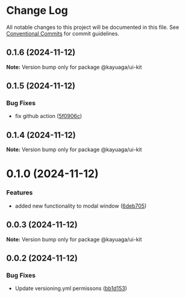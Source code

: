 # Change Log

All notable changes to this project will be documented in this file.
See [Conventional Commits](https://conventionalcommits.org) for commit guidelines.

## 0.1.6 (2024-11-12)

**Note:** Version bump only for package @kayuaga/ui-kit





## 0.1.5 (2024-11-12)


### Bug Fixes

* fix github action ([5f0906c](https://github.com/Kayuaga/techJump/commit/5f0906c5eb7abe8233095eea1f611866fdd0a7a3))





## 0.1.4 (2024-11-12)

**Note:** Version bump only for package @kayuaga/ui-kit





# 0.1.0 (2024-11-12)


### Features

* added new functionality to modal window ([6deb705](https://github.com/Kayuaga/techJump/commit/6deb7056093f6b2982cf76e2d9b0f7d3bc1161a0))





## 0.0.3 (2024-11-12)

**Note:** Version bump only for package @kayuaga/ui-kit





## 0.0.2 (2024-11-12)


### Bug Fixes

* Update versioning.yml permissons ([bb1d153](https://github.com/Kayuaga/techJump/commit/bb1d153ea1266ed38cb92e134eec96f119485b1f))
